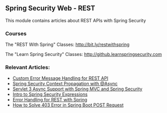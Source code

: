 ## Spring Security Web - REST

This module contains articles about REST APIs with Spring Security

### Courses
The "REST With Spring" Classes: http://bit.ly/restwithspring

The "Learn Spring Security" Classes: http://github.learnspringsecurity.com

### Relevant Articles: 

- [Custom Error Message Handling for REST API](https://www.baeldung.com/global-error-handler-in-a-spring-rest-api)
- [Spring Security Context Propagation with @Async](https://www.baeldung.com/spring-security-async-principal-propagation)
- [Servlet 3 Async Support with Spring MVC and Spring Security](https://www.baeldung.com/spring-mvc-async-security)
- [Intro to Spring Security Expressions](https://www.baeldung.com/spring-security-expressions)
- [Error Handling for REST with Spring](https://www.baeldung.com/exception-handling-for-rest-with-spring)
- [How to Solve 403 Error in Spring Boot POST Request](https://www.baeldung.com/java-spring-fix-403-error)
